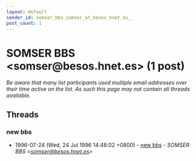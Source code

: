 ```yaml
---
layout: default
sender_id: somser_bbs_somser_at_besos_hnet_es_
post_count: 1
---
```


# SOMSER BBS <somser<span>@</span>besos.hnet.es> (1 post)

_Be aware that many list participants used multiple email addresses over their time active on the list. As such this page may not contain all threads available._

## Threads

### new bbs
+ 1996-07-24 (Wed, 24 Jul 1996 14:48:02 +0800) - [new bbs](/archive/1996/07/9f307eabdadf9b6dbbf1c563191072ebc8626d60629b7b7aab6545131710c991) - _SOMSER BBS \<somser@besos.hnet.es\>_

